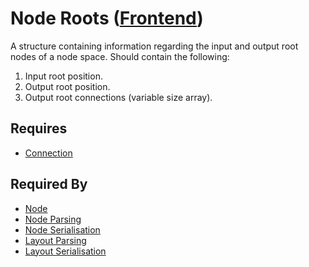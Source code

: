 # Node Roots ([Frontend](../frontend.md))

A structure containing information regarding the input and output root nodes of a node space. Should contain the following:

1. Input root position.
2. Output root position.
3. Output root connections (variable size array).

## Requires

- [Connection](./connection.md)

## Required By

- [Node](./node.md)
- [Node Parsing](../node_file_format/parsing.md)
- [Node Serialisation](../node_file_format/serialisation.md)
- [Layout Parsing](../layout_file_format/parsing.md)
- [Layout Serialisation](../layout_file_format/serialisation.md)
